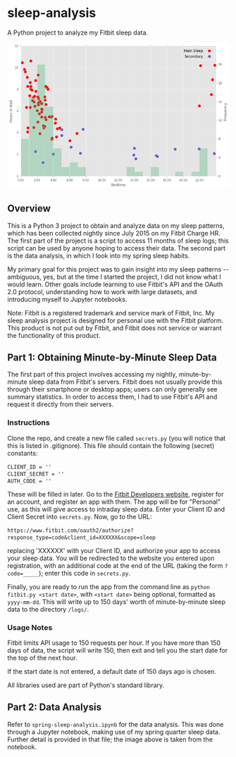 # sleep-analysis
A Python project to analyze my Fitbit sleep data.

![Spring quarter sleep durations versus bedtimes](sample-image.png?raw=true)

## Overview
This is a Python 3 project to obtain and analyze data on my sleep patterns, which has been collected nightly since July 2015 on my Fitbit Charge HR. The first part of the project is a script to access 11 months of sleep logs; this script can be used by anyone hoping to access their data. The second part is the data analysis, in which I look into my spring sleep habits.

My primary goal for this project was to gain insight into my sleep patterns -- ambiguous, yes, but at the time I started the project, I did not know what I would learn. Other goals include learning to use Fitbit's API and the OAuth 2.0 protocol, understanding how to work with large datasets, and introducing myself to Jupyter notebooks.

Note: Fitbit is a registered trademark and service mark of Fitbit, Inc. My sleep analysis project is designed for personal use with the Fitbit platform. This product is not put out by Fitbit, and Fitbit does not service or warrant the functionality of this product.

## Part 1: Obtaining Minute-by-Minute Sleep Data
The first part of this project involves accessing my nightly, minute-by-minute sleep data from Fitbit's servers. Fitbit does not usually provide this through their smartphone or desktop apps; users can only generally see summary statistics. In order to access them, I had to use Fitbit's API and request it directly from their servers.

### Instructions
Clone the repo, and create a new file called `secrets.py` (you will notice that this is listed in .gitignore). This file should contain the following (secret) constants:

	CLIENT_ID = ''
	CLIENT_SECRET = ''
	AUTH_CODE = ''

These will be filled in later. Go to the [Fitbit Developers website](https://dev.fitbit.com/), register for an account, and register an app with them. The app will be for "Personal" use, as this will give access to intraday sleep data. Enter your Client ID and Client Secret into `secrets.py`. Now, go to the URL:

	https://www.fitbit.com/oauth2/authorize?response_type=code&client_id=XXXXXX&scope=sleep

replacing 'XXXXXX' with your Client ID, and authorize your app to access your sleep data. You will be redirected to the website you entered upon registration, with an additional code at the end of the URL (taking the form `?code=_____`); enter this code in `secrets.py`.

Finally, you are ready to run the app from the command line as `python fitbit.py <start date>`, with `<start date>` being optional, formatted as `yyyy-mm-dd`. This will write up to 150 days' worth of minute-by-minute sleep data to the directory `/logs/`.

### Usage Notes
Fitbit limits API usage to 150 requests per hour. If you have more than 150 days of data, the script will write 150, then exit and tell you the start date for the top of the next hour.

If the start date is not entered, a default date of 150 days ago is chosen.

All libraries used are part of Python's standard library.

## Part 2: Data Analysis
Refer to `spring-sleep-analysis.ipynb` for the data analysis. This was done through a Jupyter notebook, making use of my spring quarter sleep data. Further detail is provided in that file; the image above is taken from the notebook.